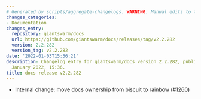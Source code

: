 ```yaml
---
# Generated by scripts/aggregate-changelogs. WARNING: Manual edits to this files will be overwritten.
changes_categories:
- Documentation
changes_entry:
  repository: giantswarm/docs
  url: https://github.com/giantswarm/docs/releases/tag/v2.2.282
  version: 2.2.282
  version_tag: v2.2.282
date: '2022-01-03T15:36:21'
description: Changelog entry for giantswarm/docs version 2.2.282, published on 03
  January 2022, 15:36.
title: docs release v2.2.282
---
```


- Internal change: move docs ownership from biscuit to rainbow ([#1260](https://github.com/giantswarm/docs/pull/1260))
